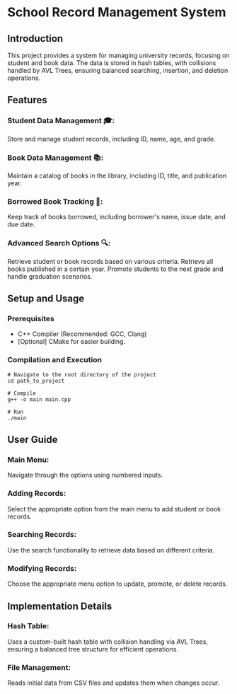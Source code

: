 # School Record Management System

## Introduction
This project provides a system for managing university records, focusing on student and book data. The data is stored in hash tables, with collisions handled by AVL Trees, ensuring balanced searching, insertion, and deletion operations.

## Features
### Student Data Management 🎓: 
  Store and manage student records, including ID, name, age, and grade.
### Book Data Management 📚: 
  Maintain a catalog of books in the library, including ID, title, and publication year.
### Borrowed Book Tracking 📘: 
  Keep track of books borrowed, including borrower's name, issue date, and due date.
### Advanced Search Options 🔍:
  Retrieve student or book records based on various criteria.
  Retrieve all books published in a certain year.
  Promote students to the next grade and handle graduation scenarios.
## Setup and Usage
### Prerequisites
- C++ Compiler (Recommended: GCC, Clang)
- [Optional] CMake for easier building.
### Compilation and Execution

```
# Navigate to the root directory of the project
cd path_to_project

# Compile
g++ -o main main.cpp 

# Run
./main
```
## User Guide
### Main Menu: 
  Navigate through the options using numbered inputs.
### Adding Records:  
  Select the appropriate option from the main menu to add student or book records.
### Searching Records: 
  Use the search functionality to retrieve data based on different criteria.
### Modifying Records: 
  Choose the appropriate menu option to update, promote, or delete records.

## Implementation Details
### Hash Table: 
  Uses a custom-built hash table with collision handling via AVL Trees, ensuring a balanced tree structure for efficient operations.
### File Management: 
  Reads initial data from CSV files and updates them when changes occur.
